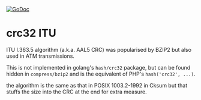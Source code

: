 [![GoDoc](https://godoc.org/github.com/KarpelesLab/crc32itu?status.svg)](https://godoc.org/github.com/KarpelesLab/crc32itu)

# crc32 ITU

ITU I.363.5 algorithm (a.k.a. AAL5 CRC) was popularised by BZIP2 but also used in ATM transmissions.

This is not implemented in golang's `hash/crc32` package, but can be found hidden in `compress/bzip2` and is the equivalent of PHP's `hash('crc32', ...)`.

the algorithm is the same as that in POSIX 1003.2-1992 in Cksum but that stuffs the size into the CRC at the end for extra measure.

